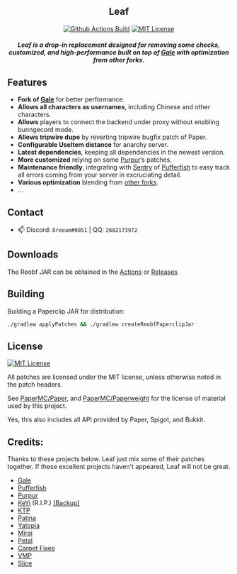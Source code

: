 <div align="center">

## Leaf

[![Github Actions Build](https://img.shields.io/github/actions/workflow/status/Winds-Studio/Leaf/build-1194.yml?branch=ver%2F1.19.4&style=flat-square)](https://github.com/Winds-Studio/Leaf/releases)
[![MIT License](https://img.shields.io/github/license/Winds-Studio/Leaf?style=flat-square)](LICENSE)

<h5>Leaf is a drop-in replacement designed for removing some checks, customized, and high-performance built on top of <a href="https://github.com/GaleMC/Gale">Gale</a> with optimization from other forks.</h5>
</div>

## Features
 - **Fork of [Gale](https://github.com/GaleMC/Gale)** for better performance.
 - **Allows all characters as usernames**, including Chinese and other characters.
 - **Allows** players to connect the backend under proxy without enabling bunngecord mode.
 - **Allows tripwire dupe** by reverting tripwire bugfix patch of Paper.
 - **Configurable UseItem distance** for anarchy server.
 - **Latest dependencies**, keeping all dependencies in the newest version.
 - **More customized** relying on some [Purpur](https://github.com/PurpurMC/Purpur)‘s patches.
 - **Maintenance friendly**, integrating with [Sentry](https://sentry.io/welcome/) of [Pufferfish](https://github.com/pufferfish-gg/Pufferfish/blob/ver/1.19/patches/server/0005-Add-Sentry.patch) to easy track all errors coming from your server in excruciating detail.
 - **Various optimization** blending from [other forks](https://github.com/Winds-Studio/Leaf#credits).
 - ...

## Contact

- 📫 Discord: `Dreeam#0851` | QQ: `2682173972`


## Downloads

The Reobf JAR can be obtained in the [Actions](https://github.com/Winds-Studio/Leaf/actions) or [Releases](https://github.com/Winds-Studio/Leaf/releases)


## Building

Building a Paperclip JAR for distribution:

```bash
./gradlew applyPatches && ./gradlew createReobfPaperclipJar
```


## License
[![MIT License](https://img.shields.io/github/license/Winds-Studio/Leaf?style=flat-square)](LICENSE)

All patches are licensed under the MIT license, unless otherwise noted in the patch headers.

See [PaperMC/Paper](https://github.com/PaperMC/Paper), and [PaperMC/Paperweight](https://github.com/PaperMC/paperweight) for the license of material used by this project.

Yes, this also includes all API provided by Paper, Spigot, and Bukkit.


Credits:
-------------
Thanks to these projects below. Leaf just mix some of their patches together. If these excellent projects haven't appeared, Leaf will not be great.

- [Gale](https://github.com/GaleMC/Gale)
- [Pufferfish](https://github.com/pufferfish-gg/Pufferfish)
- [Purpur](https://github.com/PurpurMC/Purpur)
- [KeYi](https://github.com/KeYiMC/KeYi) (R.I.P.) [(Backup)](https://github.com/MikuMC/KeYiBackup)
- [KTP](https://github.com/lynxplay/ktp)
- [Patina](https://github.com/PatinaMC/Patina)
- [Yatopia](https://github.com/YatopiaMC/Yatopia)
- [Mirai](https://github.com/etil2jz/Mirai)
- [Petal](https://github.com/Bloom-host/Petal)
- [Carpet Fixes](https://github.com/fxmorin/carpet-fixes)
- [VMP](https://github.com/RelativityMC/VMP-fabric) <!-- - [Hearse](https://github.com/Era4FunMC/Hearse) -->
- [Slice](https://github.com/Cryptite/Slice)
